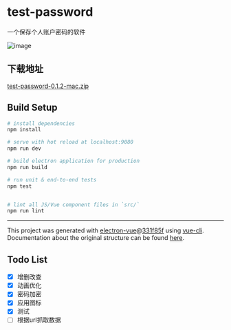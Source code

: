 # test-password
一个保存个人账户密码的软件  

![image](https://thumbnail0.baidupcs.com/thumbnail/c86553b8d9764267bf423a330ce1b1a1?fid=2049109415-250528-697294746823085&time=1508169600&rt=sh&sign=FDTAER-DCb740ccc5511e5e8fedcff06b081203-4LinHAGxjXmGnxPZWOupEhV1pNY%3D&expires=8h&chkv=0&chkbd=0&chkpc=&dp-logid=6703332758711776093&dp-callid=0&size=c1680_u1050&quality=90&vuk=-&ft=video)

## 下载地址
[test-password-0.1.2-mac.zip](https://bjbgp02.baidupcs.com/file/42f4c6e32f6e2f83f558e784f4042316?bkt=p3-00006af4f50ad531d169ab1abc23eefa8d4a&fid=2049109415-250528-1068915805482245&time=1508172490&sign=FDTAXGERLQBHSK-DCb740ccc5511e5e8fedcff06b081203-xHXKbQu3Bg2RNDHWUS0Ib2%2B0ia0%3D&to=76&size=49817117&sta_dx=49817117&sta_cs=1&sta_ft=zip&sta_ct=0&sta_mt=0&fm2=MH,Guangzhou,Netizen-anywhere,,guangdong,pbs&newver=1&newfm=1&secfm=1&flow_ver=3&pkey=00006af4f50ad531d169ab1abc23eefa8d4a&sl=79364174&expires=8h&rt=sh&r=487201913&mlogid=6703501748748265653&vuk=2049109415&vbdid=3083486278&fin=test-password-0.1.2-mac.zip&fn=test-password-0.1.2-mac.zip&rtype=1&iv=0&dp-logid=6703501748748265653&dp-callid=0.1.1&hps=1&tsl=100&csl=100&csign=DSt7MeUTxJlCssMYusOA9mbEBR0%3D&so=0&ut=6&uter=4&serv=0&uc=1629223180&ic=3921010765&ti=94c22d7422f4195e352f9ac2fb08bc8f1f1d5c00d827fb86&by=themis)

## Build Setup

``` bash
# install dependencies
npm install

# serve with hot reload at localhost:9080
npm run dev

# build electron application for production
npm run build

# run unit & end-to-end tests
npm test


# lint all JS/Vue component files in `src/`
npm run lint

```

---

This project was generated with [electron-vue](https://github.com/SimulatedGREG/electron-vue)@[331f85f](https://github.com/SimulatedGREG/electron-vue/tree/331f85fd556cc0d60a30ad019a44a29baaed49f5) using [vue-cli](https://github.com/vuejs/vue-cli). Documentation about the original structure can be found [here](https://simulatedgreg.gitbooks.io/electron-vue/content/index.html).


## Todo List
- [x] 增删改查
- [x] 动画优化
- [x] 密码加密
- [x] 应用图标
- [x] 测试
- [ ] 根据url抓取数据
